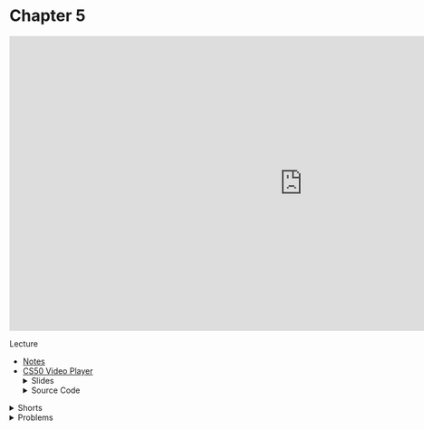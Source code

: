 # Chapter 5

<iframe width="1033" height="520" src="https://www.youtube.com/embed/4IrUAqYKjIA" frameborder="0" allow="accelerometer; autoplay; clipboard-write; encrypted-media; gyroscope; picture-in-picture" allowfullscreen></iframe>

Lecture

<ul>
  <li><a href="https://cs50.harvard.edu/ap/2021/curriculum/x/notes/5/">Notes</a></li>
  <li><a href="https://video.cs50.io/4IrUAqYKjIA?screen=k5rlx6U0sJQ">CS50 Video Player</a></li>
 
  <details><summary>Slides</summary>
    <ul>
      <li><a href="https://docs.google.com/presentation/d/1KMzq3bLe7g_O4JVYZ0lxuxHjShnIk54beO84-chYTig/edit?usp=sharing">Google Slides</a></li>
      <li><a href="https://cdn.cs50.net/2019/fall/lectures/5/lecture5.pdf">PDF</a></li>
    </ul> 
  </details>

  <details><summary>Source Code</summary>
    <ul>
      <li><a href="https://cdn.cs50.net/2019/fall/lectures/5/src5/">Index</a></li>
      <li><a href="https://cdn.cs50.net/2019/fall/lectures/5/src5.pdf">PDF</a></li>
      <li><a href="https://cdn.cs50.net/2019/fall/lectures/5/src5.zip">Zip</a></li>
    </ul>
  </details>  
</ul>

<details><summary>Shorts</summary>
  <ul>
    <li><a href="https://www.youtube.com/watch?v=3uGchQbk7g8">Data Structures</a></li>
    <li><a href="https://www.youtube.com/watch?v=zQI3FyWm144">Singly-Linked Lists</a></li>
    <li><a href="https://www.youtube.com/watch?v=nvzVHwrrub0">Hash Tables</a></li>
    <li><a href="https://www.youtube.com/watch?v=MC-iQHFdEDI">Tries</a></li>
   </ul>
</details>

<!-- <details><summary><a href="\ap\assets\pdfs\">Reference Sheets</a></summary>
  <ul>
    <li><a href="\ap\assets\pdfs\"></a></li>
    <li><a href="\ap\assets\pdfs\"></a></li>
    <li><a href="\ap\assets\pdfs\"></a></li>
    <li><a href="\ap\assets\pdfs\"></a></li>
  </ul>
</details> -->

<!-- <details>
  <summary>Labs</summary>
  <ul>
    <li><a href="">TBD</a></li>
    <li><a href="">TBD</a></li>
  </ul>
</details> -->

<details><summary>Problems</summary>
  <ul>
    <li><a href=""></a></li>
    <li><a href=""></a></li>
    <li><a href=""></a></li>
  </ul>
</details>
